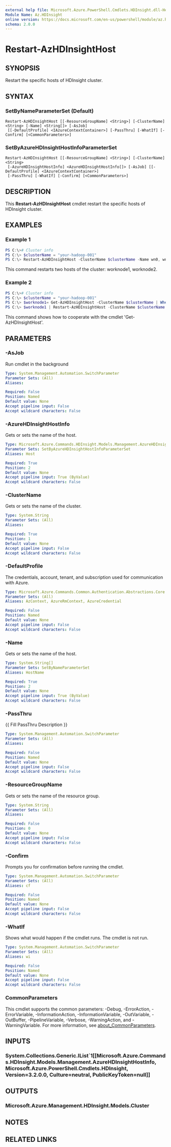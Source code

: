 ```yaml
---
external help file: Microsoft.Azure.PowerShell.Cmdlets.HDInsight.dll-Help.xml
Module Name: Az.HDInsight
online version: https://docs.microsoft.com/en-us/powershell/module/az.hdinsight/restart-azhdinsighthost
schema: 2.0.0
---
```


# Restart-AzHDInsightHost

## SYNOPSIS
Restart the specific hosts of HDInsight cluster.

## SYNTAX

### SetByNameParameterSet (Default)
```
Restart-AzHDInsightHost [[-ResourceGroupName] <String>] [-ClusterName] <String> [-Name] <String[]> [-AsJob]
 [[-DefaultProfile] <IAzureContextContainer>] [-PassThru] [-WhatIf] [-Confirm] [<CommonParameters>]
```

### SetByAzureHDInsightHostInfoParameterSet
```
Restart-AzHDInsightHost [[-ResourceGroupName] <String>] [-ClusterName] <String>
 [-AzureHDInsightHostInfo] <AzureHDInsightHostInfo[]> [-AsJob] [[-DefaultProfile] <IAzureContextContainer>]
 [-PassThru] [-WhatIf] [-Confirm] [<CommonParameters>]
```

## DESCRIPTION
This **Restart-AzHDInsightHost** cmdlet restart the specific hosts of HDInsight cluster.

## EXAMPLES

### Example 1
```powershell
PS C:\># Cluster info
PS C:\> $clusterName = "your-hadoop-001"
PS C:\> Restart-AzHDInsightHost -ClusterName $clusterName -Name wn0, wn1
```

This command restarts two hosts of the cluster: worknode1, worknode2.

### Example 2
```powershell
PS C:\># Cluster info
PS C:\> $clusterName = "your-hadoop-001"
PS C:\> $worknode1= Get-AzHDInsightHost -ClusterName $clusterName | Where-Object {$_.Name -like "wn1*"}
PS C:\> $worknode1 | Restart-AzHDInsightHost -ClusterName $clusterName
```

This command shows how to cooperate with the cmdlet 'Get-AzHDInsightHost'.

## PARAMETERS

### -AsJob
Run cmdlet in the background

```yaml
Type: System.Management.Automation.SwitchParameter
Parameter Sets: (All)
Aliases:

Required: False
Position: Named
Default value: None
Accept pipeline input: False
Accept wildcard characters: False
```

### -AzureHDInsightHostInfo
Gets or sets the name of the host.

```yaml
Type: Microsoft.Azure.Commands.HDInsight.Models.Management.AzureHDInsightHostInfo[]
Parameter Sets: SetByAzureHDInsightHostInfoParameterSet
Aliases: Host

Required: True
Position: 2
Default value: None
Accept pipeline input: True (ByValue)
Accept wildcard characters: False
```

### -ClusterName
Gets or sets the name of the cluster.

```yaml
Type: System.String
Parameter Sets: (All)
Aliases:

Required: True
Position: 1
Default value: None
Accept pipeline input: False
Accept wildcard characters: False
```

### -DefaultProfile
The credentials, account, tenant, and subscription used for communication with Azure.

```yaml
Type: Microsoft.Azure.Commands.Common.Authentication.Abstractions.Core.IAzureContextContainer
Parameter Sets: (All)
Aliases: AzContext, AzureRmContext, AzureCredential

Required: False
Position: Named
Default value: None
Accept pipeline input: False
Accept wildcard characters: False
```

### -Name
Gets or sets the name of the host.

```yaml
Type: System.String[]
Parameter Sets: SetByNameParameterSet
Aliases: HostName

Required: True
Position: 2
Default value: None
Accept pipeline input: True (ByValue)
Accept wildcard characters: False
```

### -PassThru
{{ Fill PassThru Description }}

```yaml
Type: System.Management.Automation.SwitchParameter
Parameter Sets: (All)
Aliases:

Required: False
Position: Named
Default value: None
Accept pipeline input: False
Accept wildcard characters: False
```

### -ResourceGroupName
Gets or sets the name of the resource group.

```yaml
Type: System.String
Parameter Sets: (All)
Aliases:

Required: False
Position: 0
Default value: None
Accept pipeline input: False
Accept wildcard characters: False
```

### -Confirm
Prompts you for confirmation before running the cmdlet.

```yaml
Type: System.Management.Automation.SwitchParameter
Parameter Sets: (All)
Aliases: cf

Required: False
Position: Named
Default value: None
Accept pipeline input: False
Accept wildcard characters: False
```

### -WhatIf
Shows what would happen if the cmdlet runs.
The cmdlet is not run.

```yaml
Type: System.Management.Automation.SwitchParameter
Parameter Sets: (All)
Aliases: wi

Required: False
Position: Named
Default value: None
Accept pipeline input: False
Accept wildcard characters: False
```

### CommonParameters
This cmdlet supports the common parameters: -Debug, -ErrorAction, -ErrorVariable, -InformationAction, -InformationVariable, -OutVariable, -OutBuffer, -PipelineVariable, -Verbose, -WarningAction, and -WarningVariable. For more information, see [about_CommonParameters](http://go.microsoft.com/fwlink/?LinkID=113216).

## INPUTS

### System.Collections.Generic.IList`1[[Microsoft.Azure.Commands.HDInsight.Models.Management.AzureHDInsightHostInfo, Microsoft.Azure.PowerShell.Cmdlets.HDInsight, Version=3.2.0.0, Culture=neutral, PublicKeyToken=null]]

## OUTPUTS

### Microsoft.Azure.Management.HDInsight.Models.Cluster

## NOTES

## RELATED LINKS
